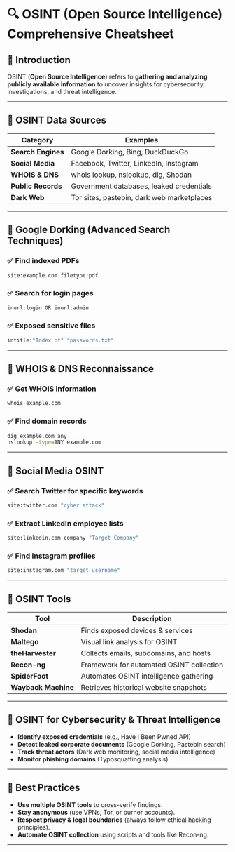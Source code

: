# 🔍 OSINT (Open Source Intelligence) Comprehensive Cheatsheet

## 🔹 Introduction
OSINT (**Open Source Intelligence**) refers to **gathering and analyzing publicly available information** to uncover insights for cybersecurity, investigations, and threat intelligence.

---

## 🔹 OSINT Data Sources
| Category | Examples |
|----------|----------|
| **Search Engines** | Google Dorking, Bing, DuckDuckGo |
| **Social Media** | Facebook, Twitter, LinkedIn, Instagram |
| **WHOIS & DNS** | whois lookup, nslookup, dig, Shodan |
| **Public Records** | Government databases, leaked credentials |
| **Dark Web** | Tor sites, pastebin, dark web marketplaces |

---

## 🔹 Google Dorking (Advanced Search Techniques)
### ✅ Find indexed PDFs
```sh
site:example.com filetype:pdf
```

### ✅ Search for login pages
```sh
inurl:login OR inurl:admin
```

### ✅ Exposed sensitive files
```sh
intitle:"Index of" "passwords.txt"
```

---

## 🔹 WHOIS & DNS Reconnaissance
### ✅ Get WHOIS information
```sh
whois example.com
```

### ✅ Find domain records
```sh
dig example.com any
nslookup -type=ANY example.com
```

---

## 🔹 Social Media OSINT
### ✅ Search Twitter for specific keywords
```sh
site:twitter.com "cyber attack"
```

### ✅ Extract LinkedIn employee lists
```sh
site:linkedin.com company "Target Company"
```

### ✅ Find Instagram profiles
```sh
site:instagram.com "target username"
```

---

## 🔹 OSINT Tools
| Tool | Description |
|------|-------------|
| **Shodan** | Finds exposed devices & services |
| **Maltego** | Visual link analysis for OSINT |
| **theHarvester** | Collects emails, subdomains, and hosts |
| **Recon-ng** | Framework for automated OSINT collection |
| **SpiderFoot** | Automates OSINT intelligence gathering |
| **Wayback Machine** | Retrieves historical website snapshots |

---

## 🔹 OSINT for Cybersecurity & Threat Intelligence
- **Identify exposed credentials** (e.g., Have I Been Pwned API)
- **Detect leaked corporate documents** (Google Dorking, Pastebin search)
- **Track threat actors** (Dark web monitoring, social media intelligence)
- **Monitor phishing domains** (Typosquatting analysis)

---

## 🔹 Best Practices
- **Use multiple OSINT tools** to cross-verify findings.
- **Stay anonymous** (use VPNs, Tor, or burner accounts).
- **Respect privacy & legal boundaries** (always follow ethical hacking principles).
- **Automate OSINT collection** using scripts and tools like Recon-ng.

---
